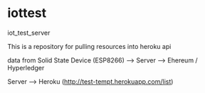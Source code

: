 # iottest
iot_test_server

This is a repository for pulling resources into heroku api

data from Solid State Device (ESP8266) --> Server --> Ehereum / Hyperledger

Server --> Heroku (http://test-tempt.herokuapp.com/list)
